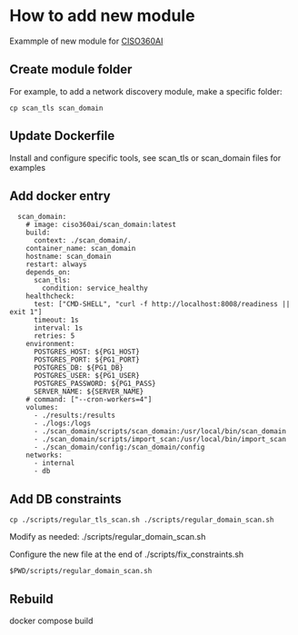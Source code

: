 # How to add new module

Exammple of new module for [CISO360AI](https://ciso360.ai/)

## Create module folder

For example, to add a network discovery module, make a specific folder:
```
cp scan_tls scan_domain

```

## Update Dockerfile

Install and configure specific tools, see scan_tls or scan_domain files for examples

## Add docker entry
```
  scan_domain:
    # image: ciso360ai/scan_domain:latest
    build:
      context: ./scan_domain/.
    container_name: scan_domain
    hostname: scan_domain
    restart: always
    depends_on:
      scan_tls:
        condition: service_healthy
    healthcheck:
      test: ["CMD-SHELL", "curl -f http://localhost:8008/readiness || exit 1"]
      timeout: 1s
      interval: 1s
      retries: 5
    environment:
      POSTGRES_HOST: ${PG1_HOST}
      POSTGRES_PORT: ${PG1_PORT}
      POSTGRES_DB: ${PG1_DB}
      POSTGRES_USER: ${PG1_USER}
      POSTGRES_PASSWORD: ${PG1_PASS}
      SERVER_NAME: ${SERVER_NAME}
    # command: ["--cron-workers=4"]
    volumes:
      - ./results:/results
      - ./logs:/logs
      - ./scan_domain/scripts/scan_domain:/usr/local/bin/scan_domain
      - ./scan_domain/scripts/import_scan:/usr/local/bin/import_scan
      - ./scan_domain/config:/scan_domain/config
    networks:
      - internal
      - db
```

## Add DB constraints
```
cp ./scripts/regular_tls_scan.sh ./scripts/regular_domain_scan.sh
```

Modify as needed: ./scripts/regular_domain_scan.sh

Configure the new file at the end of ./scripts/fix_constraints.sh

```
$PWD/scripts/regular_domain_scan.sh

```

## Rebuild
docker compose build
